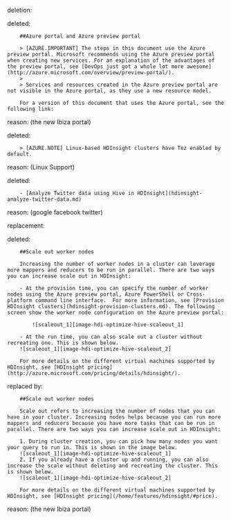 deletion:

deleted:

		##Azure portal and Azure preview portal
		
		> [AZURE.IMPORTANT] The steps in this document use the Azure preview portal. Microsoft recommends using the Azure preview portal when creating new services. For an explanation of the advantages of the preview portal, see [DevOps just got a whole lot more awesome](http://azure.microsoft.com/overview/preview-portal/). 
		> 
		> Services and resources created in the Azure preview portal are not visible in the Azure portal, as they use a new resource model.
		
		For a version of this document that uses the Azure portal, see the following link:

reason: (the new Ibiza portal)

deleted:

		> [AZURE.NOTE] Linux-based HDInsight clusters have Tez enabled by default.

reason: (Linux Support)

deleted:

		- [Analyze Twitter data using Hive in HDInsight](hdinsight-analyze-twitter-data.md)

reason: (google facebook twitter)

replacement:

deleted:

		##Scale out worker nodes
		
		Increasing the number of worker nodes in a cluster can leverage more mappers and reducers to be run in parallel. There are two ways you can increase scale out in HDInsight:
		
		- At the provision time, you can specify the number of worker nodes using the Azure preview portal, Azure PowerShell or Cross-platform command line interface.  For more information, see [Provision HDInsight clusters](hdinsight-provision-clusters.md). The following screen show the worker node configuration on the Azure preview portal:
		
			![scaleout_1][image-hdi-optimize-hive-scaleout_1]
		
		- At the run time, you can also scale out a cluster without recreating one. This is shown below.
		![scaleout_1][image-hdi-optimize-hive-scaleout_2]
		
		For more details on the different virtual machines supported by HDInsight, see [HDInsight pricing](http://azure.microsoft.com/pricing/details/hdinsight/).

replaced by:

		##Scale out worker nodes
		
		Scale out refers to increasing the number of nodes that you can have in your cluster. Increasing nodes helps because you can run more mappers and reducers because you have more tasks that can be run in parallel. There are two ways you can increase scale out in HDInsight:
		
		1. During cluster creation, you can pick how many nodes you want your query to run in. This is shown in the image below.
		![scaleout_1][image-hdi-optimize-hive-scaleout_1]
		2. If you already have a cluster up and running, you can also increase the scale without deleting and recreating the cluster. This is shown below.
		![scaleout_1][image-hdi-optimize-hive-scaleout_2]
		
		For more details on the different virtual machines supported by HDInsight, see [HDInsight pricing](/home/features/hdinsight/#price).

reason: (the new Ibiza portal)

